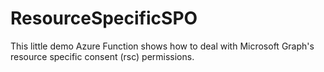 # ResourceSpecificSPO
This little demo Azure Function shows how to deal with Microsoft Graph's resource specific consent (rsc) permissions.
